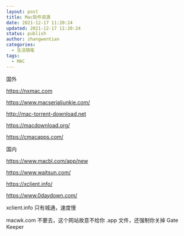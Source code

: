 ```yaml
---
layout: post
title: Mac软件资源
date: 2021-12-17 11:20:24
updated: 2021-12-17 11:20:24
status: publish
author: zhangwentian
categories: 
  - 生活随笔
tags: 
  - MAC
---
```



国外

https://nxmac.com

https://www.macserialjunkie.com/

http://mac-torrent-download.net

https://macdownload.org/

https://cmacapps.com/

国内

https://www.macbl.com/app/new

https://www.waitsun.com/

https://xclient.info/

https://www.0daydown.com/

xclient.info 只有城通，速度慢

macwk.com 不要去，这个网站故意不给你 .app 文件，还强制你关掉 Gate Keeper